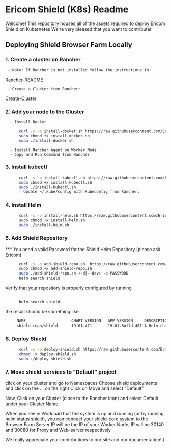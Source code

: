 # Ericom Shield (K8s) Readme

Welcome! This repository houses all of the assets required to deploy Ericom Shield on Kubernetes
We're very pleased that you want to contribute!

## Deploying Shield Browser Farm Locally

### 1. Create a cluster on Rancher

     - Note: If Rancher is not installed follow the instructions in:

[Rancher-README](https://github.com/EricomSoftwareLtd/Shield/blob/Dev/Kube/Rancher-README.md)

     - Create a Cluster from Rancher:
[Create-Cluster](https://github.com/EricomSoftwareLtd/Shield/blob/Dev/Kube/Rancher-README.md#3-create-your-cluster)

### 2. Add your node to the Cluster

      - Install Docker

```bash
      curl -s -o install-docker.sh https://raw.githubusercontent.com/EricomSoftwareLtd/Shield/Dev/Kube/scripts/install-docker.sh
      sudo chmod +x install-docker.sh
      sudo ./install-docker.sh
```

      - Install Rancher Agent on Worker Node
      - Copy and Run Command from Rancher

### 3. Install kubectl

```bash
      curl -s -o install-kubectl.sh https://raw.githubusercontent.com/EricomSoftwareLtd/Shield/Kube/Dev/scripts/install-kubectl.sh
      sudo chmod +x install-kubectl.sh
      sudo ./install-kubectl.sh
      - Update ~/.kube/config with Kubeconfig from Rancher:
```

### 4. Install Helm

```bash
      curl -s -o install-helm.sh https://raw.githubusercontent.com/EricomSoftwareLtd/Shield/Dev/Kube/scripts/install-helm.sh
      sudo chmod +x install-helm.sh
      sudo ./install-helm.sh
```

### 5. Add Shield Repository
*** You need a valid Password for the Shield Helm Repository (please ask Ericom)

```bash
      curl -s -o add-shield-repo.sh  https://raw.githubusercontent.com/EricomSoftwareLtd/Shield/Dev/Kube/scripts/add-shield-repo.sh
      sudo chmod +x add-shield-repo.sh
      sudo ./add-shield-repo.sh <-d|--dev> -p PASSWORD
      helm search shield
```

Verify that your repository is properly configured by running

```bash

      helm search shield
```

the result should be something like:

```bash
     NAME                    CHART VERSION   APP VERSION     DESCRIPTION
     shield-repo/shield      19.01.471       19.01.Build_461 A Helm chart for installing Ericom Shield for Kubernetes
```

### 6. Deploy Shield

```bash
      curl -s -o deploy-shield.sh https://raw.githubusercontent.com/EricomSoftwareLtd/Shield/Dev/Kube/scripts/deploy-shield.sh
      chmod +x deploy-shield.sh
      sudo ./deploy-shield.sh
```

### 7. Move shield-services to "Default" project

click on your cluster and go to Namespaces
Choose shield deployments and click on the ... on the right
Click on Move and select "Default"

Now, Click on your Cluster (close to the Rancher Icon) and select Default under your Cluster Name

When you see in Workload that the system is up and running (or by running helm status shield),
you can connect your shield-core system to the Browser Farm
Server IP will be the IP of your Worker Node, IP will be 30140 and 30080 for Proxy and Web-server respectively


We really appreciate your contributions to our site and our documentation!:)
